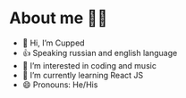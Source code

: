 # About me 🙍‍♂️

- 👋 Hi, I’m Cupped
- 👍 Speaking russian and english language
- 👀 I’m interested in coding and music
- 🌱 I’m currently learning React JS
- 😄 Pronouns: He/His
